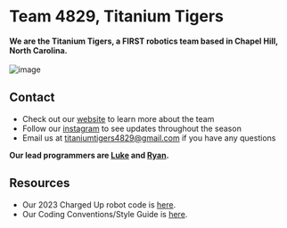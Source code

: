 # Team 4829, Titanium Tigers

**We are the Titanium Tigers, a FIRST robotics team based in Chapel Hill, North Carolina.**
\
\
![image](https://github.com/TitaniumTigers4829/.github/assets/98932677/82d59977-dcbf-42d8-8fb3-d6fedf3dfa26)

## Contact

- Check out our [website](https://www.titaniumtigers4829.com/) to learn more about the team
- Follow our [instagram](https://www.instagram.com/titaniumtigers4829/?hl=en) to see updates throughout the season
- Email us at titaniumtigers4829@gmail.com if you have any questions

**Our lead programmers are [Luke](https://github.com/NNLUliskey) and [Ryan](https://github.com/Ryan-Robot12).**

## Resources

- Our 2023 Charged Up robot code is [here](https://github.com/TitaniumTigers4829/robot-code-2023).
- Our Coding Conventions/Style Guide is [here](https://docs.google.com/document/d/1n7c82OhWUoE0EcsLU9Ej2HSsh652Fp4WmMW84LIBsBQ/edit?usp=sharing).
